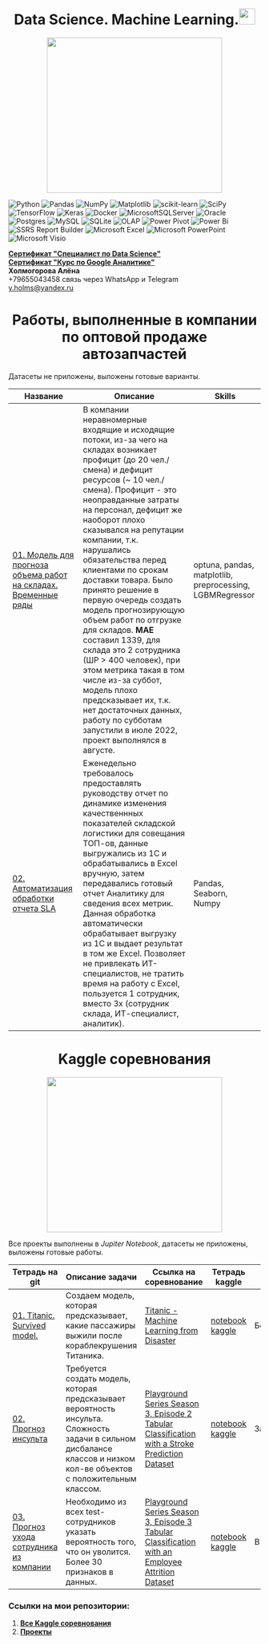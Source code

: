 <h1 align="center">Data Science. Machine Learning.<img src="https://github.com/blackcater/blackcater/raw/main/images/Hi.gif" height="32"/></h1>
<p align="center"><img src='https://media.discordapp.net/attachments/997261020609384458/1061901989866389534/kholmogorova_midjourney_intellect_b6f4d4bf-a979-45cc-a6b5-042b1f81a801.png?width=610&height=610' width="350" height="310"></p>

![Python](https://img.shields.io/badge/python-3670A0?style=for-the-badge&logo=python&logoColor=ffdd54)
![Pandas](https://img.shields.io/badge/pandas-%23150458.svg?style=for-the-badge&logo=pandas&logoColor=white)
![NumPy](https://img.shields.io/badge/numpy-%23013243.svg?style=for-the-badge&logo=numpy&logoColor=white)
![Matplotlib](https://img.shields.io/badge/Matplotlib-%23ffffff.svg?style=for-the-badge&logo=Matplotlib&logoColor=black)
![scikit-learn](https://img.shields.io/badge/scikit--learn-%23F7931E.svg?style=for-the-badge&logo=scikit-learn&logoColor=white)
![SciPy](https://img.shields.io/badge/SciPy-%230C55A5.svg?style=for-the-badge&logo=scipy&logoColor=%white)
![TensorFlow](https://img.shields.io/badge/TensorFlow-%23FF6F00.svg?style=for-the-badge&logo=TensorFlow&logoColor=white)
![Keras](https://img.shields.io/badge/Keras-%23D00000.svg?style=for-the-badge&logo=Keras&logoColor=white)
![Docker](https://img.shields.io/badge/docker-%230db7ed.svg?style=for-the-badge&logo=docker&logoColor=white)
![MicrosoftSQLServer](https://img.shields.io/badge/Microsoft%20SQL%20Sever-CC2927?style=for-the-badge&logo=microsoft%20sql%20server&logoColor=white)
![Oracle](https://img.shields.io/badge/Oracle-F80000?style=for-the-badge&logo=oracle&logoColor=white)
![Postgres](https://img.shields.io/badge/postgres-%23316192.svg?style=for-the-badge&logo=postgresql&logoColor=white)
![MySQL](https://img.shields.io/badge/mysql-%2300f.svg?style=for-the-badge&logo=mysql&logoColor=white)
![SQLite](https://img.shields.io/badge/sqlite-%2307405e.svg?style=for-the-badge&logo=sqlite&logoColor=white)
![OLAP](https://img.shields.io/badge/OLAP-%23013243?style=for-the-badge&logo=olap&logoColor=white)
![Power Pivot](https://img.shields.io/badge/Power_Pivot-217346?style=for-the-badge&logo=power-pivot&logoColor=white)
![Power Bi](https://img.shields.io/badge/power_bi-F2C811?style=for-the-badge&logo=powerbi&logoColor=black)
![SSRS Report Builder](https://img.shields.io/badge/SSRS_Report_Builder-CC2927?style=for-the-badge&logo=SSRS_Report_Builder&logoColor=white)
![Microsoft Excel](https://img.shields.io/badge/Microsoft_Excel-217346?style=for-the-badge&logo=microsoft-excel&logoColor=white)
![Microsoft PowerPoint](https://img.shields.io/badge/Microsoft_PowerPoint-B7472A?style=for-the-badge&logo=microsoft-powerpoint&logoColor=white)
![Microsoft Visio ](https://img.shields.io/badge/Microsoft_Visio-3955A3?style=for-the-badge&logo=microsoft-visio&logoColor=white)

[**Сертификат "Специалист по Data Science"**](https://github.com/Kholmogorovaaa/Kholmogorovaaa/blob/main/certificates/Холмогорова%20Алёна%20Александровна_20222DS00641.pdf)  
[**Сертификат "Курс по Google Аналитике"**](https://github.com/Kholmogorovaaa/Kholmogorovaaa/blob/main/certificates/Курс%20по%20Google%20Аналитике%20для%20начинающих.pdf)  
**Холмогорова Алёна**  
+79655043458  связь через WhatsApp и Telegram  
y.holms@yandex.ru  

<h1 align="center">Работы, выполненные в компании по оптовой продаже автозапчастей</h1>
Датасеты не приложены, выложены готовые варианты. 

| **Название** | **Описание** | **Skills** |
| -------------------- | --------------------- |---------------------------|
| [01. Модель для прогноза объема работ на складах. Временные ряды](https://github.com/Kholmogorovaaa/Kholmogorovaaa/blob/main/project_company/forecast_income_picking.ipynb) | В компании неравномерные входящие и исходящие потоки, из-за чего на складах возникает профицит (до 20 чел./смена) и дефицит ресурсов (~ 10 чел./смена). Профицит - это неоправданные затраты на персонал, дефицит же наоборот плохо сказывался на репутации компании, т.к. нарушались обязательства перед клиентами по срокам доставки товара. Было принято решение в первую очередь создать модель прогнозирующую объем работ по отгрузке для складов. **МАЕ** составил 1339, для склада это 2 сотрудника (ШР > 400 человек), при этом метрика такая в том числе из-за суббот, модель плохо предсказывает их, т.к. нет достаточных данных, работу по субботам запустили в июле 2022, проект выполнялся в августе. | optuna, pandas, matplotlib, preprocessing, LGBMRegressor |
| [02. Автоматизация обработки отчета SLA](https://github.com/Kholmogorovaaa/Kholmogorovaaa/blob/main/project_company/SLA.ipynb) | Еженедельно требовалось предоставлять руководству отчет по динамике изменения качественнных показателей складской логистики для совещания ТОП-ов, данные выгружались из 1С и обрабатывались в Excel вручную, затем передавались готовый отчет Аналитику для сведения всех метрик. Данная обработка автоматически обрабатывает выгрузку из 1С и выдает результат в том же Excel. Позволяет не привлекать ИТ-специалистов, не тратить время на работу с Excel, пользуется 1 сотрудник, вместо 3х (сотрудник склада, ИТ-специалист, аналитик). | Pandas, Seaborn, Numpy |

<h1 align="center">Kaggle соревнования</h1>
<p align="center"><img src='https://media.discordapp.net/attachments/989268324884049960/1065148944360935434/kholmogorova_robots_compete_in_data_science_d3acd2d5-0549-4356-b479-8e7bb29bdf58.png?width=610&height=610' width="350" height="310"></p>

Все проекты выполнены в *Jupiter Notebook*, датасеты не приложены, выложены готовые работы.  

| **Тетрадь на git** | **Описание задачи** | **Ссылка на соревнование** | **Тетрадь kaggle** | **Статус** | **Медали** |
| -------------------- | --------------------- |---------------------------|---------------------------|---------------------------|---------------------------|
| [01. Titanic. Survived model.](https://github.com/Kholmogorovaaa/Kaggle/blob/main/Titanic_kaggle/titanic-survived-model.ipynb) | Создаем модель, которая предсказывает, какие пассажиры выжили после кораблекрушения Титаника. | [Titanic - Machine Learning from Disaster](https://www.kaggle.com/competitions/titanic/overview)|[notebook kaggle](https://www.kaggle.com/code/kholmogorovaaa/titanic) | Бессрочный |<p align="center"><img src='https://www.kaggle.com/static/images/medals/notebooks/silverl@1x.png' width="35" height="35"></p>|
| [02. Прогноз инсульта](https://github.com/Kholmogorovaaa/Kaggle/blob/main/stroke%20prognosis/Predicted_Stroke.ipynb) | Требуется создать модель, которая предсказывает вероятность инсульта. Сложность задачи в сильном дисбалансе классов и низком кол-ве объектов с положительным классом. | [Playground Series Season 3, Episode 2 Tabular Classification with a Stroke Prediction Dataset](https://www.kaggle.com/competitions/playground-series-s3e2)|[notebook kaggle](https://www.kaggle.com/code/kholmogorovaaa/upsmple-or-without-upsample) | Завершен |<p align="center"><img src='https://www.kaggle.com/static/images/medals/competitions/bronzel@2x.png' width="35" height="35"></p>|
| [03. Прогноз ухода сотрудника из компании](https://github.com/Kholmogorovaaa/Kaggle/blob/main/Employee%20Attrition/unwanted-features-eda-submission.ipynb) | Необходимо из всех test-сотрудников указать вероятность того, что он уволится. Более 30 признаков в данных. | [Playground Series Season 3, Episode 3 Tabular Classification with an Employee Attrition Dataset](https://www.kaggle.com/competitions/playground-series-s3e3) |[notebook kaggle](https://www.kaggle.com/code/kholmogorovaaa/unwanted-features-eda-submission) | В процессе |<p align="center"><img src='https://www.kaggle.com/static/images/medals/competitions/bronzel@2x.png' width="35" height="35"></p>|

<h3 align="left">Ссылки на мои репозитории:</h3>  

  1. [**Все Kaggle соревнования**](https://github.com/Kholmogorovaaa/Kaggle/blob/main/README.md)  
  2. [**Проекты**](https://github.com/Kholmogorovaaa/Yandex_Practicum_training_projects/blob/main/README.md)  

